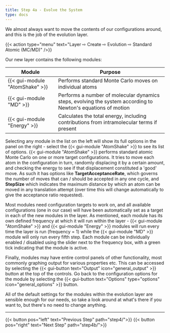 ```yaml
---
title: Step 4a - Evolve the System
type: docs
---
```



We almost always want to move the contents of our configurations around, and this is the job of the evolution layer.

{{< action type="menu" text="Layer &#8680; Create &#8680; Evolution &#8680; Standard Atomic (MC/MD)" />}}

Our new layer contains the following modules:

| Module | Purpose |
|--------|---------|
| {{< gui-module "AtomShake" >}} | Performs standard Monte Carlo moves on individual atoms |
| {{< gui-module "MD" >}} | Performs a number of molecular dynamics steps, evolving the system according to Newton's equations of motion |
| {{< gui-module "Energy" >}} | Calculates the total energy, including contributions from intramolecular terms if present |

Selecting any module in the list on the left will show its full options in the panel on the right - select the {{< gui-module "AtomShake" >}} to see its list of options. {{< gui-module "AtomShake" >}} performs standard atomic Monte Carlo on one or more target configurations. It tries to move each atom in the configuration in turn, randomly displacing it by a certain amount, and checking the energy to see if that displacement constituted a 'good' move. As such it has options like **TargetAcceptanceRate**, which governs the number of moves that can / should be accepted in any one cycle, and **StepSize** which indicates the maximum distance by which an atom can be moved in any translation attempt (over time this will change automatically to give the acceptance ratio requested).

Most modules need configuration targets to work on, and all available configurations (one in our case) will have been automatically set as a target in each of the new modules in the layer. As mentioned, each module has its own defined frequency at which it will run within the layer - {{< gui-module "AtomShake" >}} and {{< gui-module "Energy" >}} modules will run every time the layer is run (frequency = 1) while the {{< gui-module "MD" >}} module will only run every fifth step. Each module can be individually enabled / disabled using the slider next to the frequency box, with a green tick indicating that the module is active.

Finally, modules may have entire control panels of other functionality, most commonly graphing output for various properties etc. This can be accessed by selecting the {{< gui-button text="Output" icon="general_output" >}} button at the top of the controls. Go back to the configuration options for the module by selecting the {{< gui-button text="Options" type="options" icon="general_options" >}} button.

All of the default settings for the modules within the evolution layer are sensible enough for our needs, so take a look around at what's there if you want to, but there's no need to change anything.


* * *
{{< button pos="left" text="Previous Step" path="step4/">}}
{{< button pos="right" text="Next Step" path="step4b/">}}
